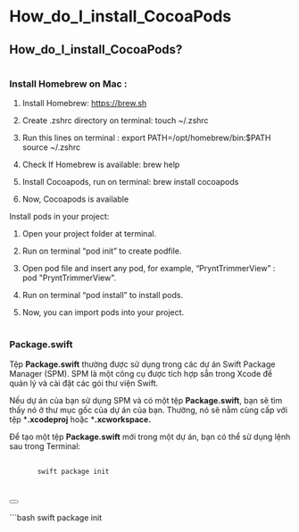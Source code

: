 # How_do_I_install_CocoaPods
## How_do_I_install_CocoaPods?
#
### Install Homebrew on Mac : 

1. Install Homebrew:      https://brew.sh

2. Create .zshrc directory on terminal:  touch ~/.zshrc

3. Run this lines on terminal :    export PATH=/opt/homebrew/bin:$PATH
         source ~/.zshrc

4. Check If Homebrew is available:  brew help

5. Install Cocoapods, run on terminal:   brew install cocoapods

6. Now, Cocoapods is available

Install pods in your project:

1. Open your project folder at terminal.

2. Run on terminal “pod init” to create podfile.

3. Open pod file and insert any pod, for example, “PryntTrimmerView” : pod "PryntTrimmerView".

4. Run on terminal “pod install” to install pods.

5. Now, you can import pods into your project.

#
### Package.swift
Tệp **Package.swift** thường được sử dụng trong các dự án Swift Package Manager (SPM). SPM là một công cụ được tích hợp sẵn trong Xcode để quản lý và cài đặt các gói thư viện Swift.

Nếu dự án của bạn sử dụng SPM và có một tệp **Package.swift**, bạn sẽ tìm thấy nó ở thư mục gốc của dự án của bạn. Thường, nó sẽ nằm cùng cấp với tệp ***.xcodeproj** hoặc ***.xcworkspace.**

Để tạo một tệp **Package.swift** mới trong một dự án, bạn có thể sử dụng lệnh sau trong Terminal:

<div class="code-snippet">
  <pre>
    <code>
       swift package init      
    </code>
  </pre>
  <button class="copy-button" data-clipboard-target=".code-snippet"></button>
</div> <br>
```bash
swift package init

   
